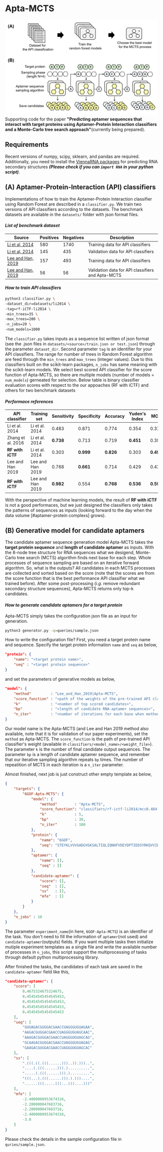 # Apta-MCTS 
![](https://github.com/leekh7411/Apta-MCTS/blob/master/figs/overview.png?raw=true)
Supporting code for the paper **"Predicting aptamer sequences that interact with target proteins using Aptamer-Protein Interaction classifiers and a Monte-Carlo tree search approach"**(currently being prepared).

## Requirements
Recent versions of numpy, scipy, sklearn, and pandas are required. Additionally, you need to install the [ViennaRNA packages](https://github.com/ViennaRNA/ViennaRNA) for predicting RNA secondary structures ***(Please check if you can `import RNA` in your python script)***.

## **(A)** Aptamer-Protein-Interaction (API) classifiers
Implementations of how to train the Aptamer-Protein Interaction classifier using Random Forest are described in a `classifier.py`. We train two versions of API classifiers according to the datasets. The benchmark datasets are available in the `datasets/` folder with json format files.
#### *List of benchmark dataset*
| Source | Positives | Negatives | Description |
|--|--|--|--|
| [Li et al, 2014](https://journals.plos.org/plosone/article?id=10.1371/journal.pone.0086729) | 580 | 1740 | Training data for API classifiers |
| [Li et al, 2014](https://journals.plos.org/plosone/article?id=10.1371/journal.pone.0086729) | 145 | 435 | Validation data for API classifiers |
| [Lee and Han, 2019](https://ieeexplore.ieee.org/document/8890705) | 157 | 493 | Training data for API classifiers |
| [Lee and Han, 2019](https://ieeexplore.ieee.org/document/8890705) | 56 | 56 | Validation data for API classifiers and Apta-MCTS |

#### *How to train API classifiers*
```sh
python3 classifier.py \
-dataset_dir=datasets/li2014 \
-tag=rf-iCTF-li2014 \
-min_trees=35 \
-max_trees=200 \
-n_jobs=20 \
-num_models=1000
```
The `classifier.py` takes inputs as a sequence list written of json format (see the .json files in `datasets/<source>/train.json or test.json`) through the parameter `dataset_dir`. Second parameter `tag` is an identifier for your API classifiers.  The range for number of trees in Random Forest algorithm are feed through the `min_trees` and `max_trees` (integer values). Due to this classifiers built on the scikit-learn packages, `n_jobs` has same meaning with the scikit-learn models. We select best scored API classifier for the score function of Apta-MCTS, so there are multiple models (number of models = `num_models`) gerneated for selection.  Below table is binary classifier evaluation scores with respect to the our appoaches (RF with iCTF) and others for two benchmark datasets 

#### *Performace references*
| API classifier    | Training set     | Sensitivity | Specificity | Accuracy | Yuden's Index | MCC   |
|-------------------|------------------|-------------|-------------|----------|---------------|-------|
| Li et al. 2014    | Li et al. 2014   | 0.483       | 0.871       | 0.774    | 0.354         | 0.372 |
| Zhang et al. 2016 | Li et al. 2014   | **0.738**       | 0.713       | 0.719    | **0.451**         | 0.398 |
| **RF with iCTF**      | Li et al. 2014   | 0.303       | **0.999**       | **0.826**    | 0.303         | **0.496** |
| Lee and Han 2019  | Lee and Han 2019 | 0.768       | **0.661**       | 0.714    | 0.429         | 0.431 |
| **RF with iCTF**      | Lee and Han 2019 | **0.982**       | 0.554       | **0.768**    | **0.536**         | **0.593** |

With the perspective of machine learning models, the result of **RF with iCTF** is not a good performaces, but we just designed the classifiers only takes the patterns of sequences as inputs (looking forward to the day when the data volume [#aptamer-protein complexs] grows). 

## **(B)** Generative model for candidate aptamers
The candidate aptamer sequence generation model Apta-MCTS takes the **target protein sequence** and **length of candidate aptamer** as inputs. With the 8-node tree structure for RNA sequences what we desigend, Monte-Carlo tree search (MCTS) algorithm finds next base for each step. Whole processes of sequence sampling are based on an iterative forward algorithm. So, what is the outputs? All candidates in each MCTS processes are collected and sorted based on the score (note that the scores are from the score function that is the best performance API classifier what we trained before). After some post-processing (*i.g.* remove redundant secondary structure sequences), Apta-MCTS returns only top-k candidates. 

#### *How to generate candidate aptamers for a target protein*
Apta-MCTS simply takes the configuration json file as an input for generation.
```sh
python3 generator.py -q=queries/sample.json
```
How to write the configuration file? First, you need a target protein name and sequence. Specify the target protein information `name` and `seq` as below,
```json
"protein": {
	"name": "<target protein name>",
	"seq" : "<target protein sequence>"
}
```
and set the parameters of generative models as below,
```json
"model": {
	"method"         : "Lee_and_Han_2019|Apta-MCTS",
	"score_function" : "<path of the weights of the pre-trained API classifer>",
	"k"              : "<number of top scored candidates>",
	"bp"             : "<length of candidate RNA-aptamer sequences>",
	"n_iter"         : "<number of iterations for each base when method is Apta-MCTS>"
}
```
Our model name is the Apta-MCTS (and Lee and Han 2019 method also available, note that it is for validation of our paper experiments), set the `method` as Apta-MCTS. The `score_function` is the path of pre-trained API classifier's weight (available in `classifiers/<model_name>/<weight_file>`). The parameter `k` is the number of final candidate output sequences. The parameter `bp` is a length of candidate aptamer sequence, and remember that our iterative sampling algorithm repeats `bp` times. The number of repeatition of MCTS in each iteration is a `n_iter` parameter.    

Almost finished, next job is just construct other empty template as below,
```json
{
    "targets": {
        "6GOF-Apta-MCTS": {
            "model": {
                "method"        : "Apta-MCTS",
                "score_function": "classifiers/rf-ictf-li2014/mcc0.484-ppv1.000-acc0.822-sn0.290-sp1.000-npv0.809-yd0.290-77trees",
                "k"             : 5,
                "bp"            : 30,
                "n_iter"        : 100
            },
            "protein": {
                "name": "6GOF",
                "seq": "STEYKLVVVGADGVGKSALTIQLIQNHFVDEYDPTIEDSYRKQVVIDGETCLLDILDTAGQEEYSAMRDQYMRTGEGFLCVFAINNTKSFEDIHHYREQIKRVKDSEDVPMVLVGNKCDLPSRTVDTKQAQDLARSYGIPFIETSAKTRQGVDDAFYTLVREIRKHKEKMSK"
            },
            "aptamer": {
                "name": [],
                "seq" : []
            },
            "candidate-aptamer": {
                "score": [],
                "seq"  : [],
                "ss"   : [],
                "mfe"  : []
            }
        }
    },
    "n_jobs" : 10
}
```
The parameter `experiment_name`(in here, `6GOF-Apta-MCTS`) is an identifier of the task. You don't need to fill the information of `aptamer`(not used) and `candidate-aptamer`(outputs) fields. If you want multiple tasks then initialize mutiple experiment templates as a single file and write the available number of processes in `n_jobs`, this script support the multiprocessing of tasks through default python multiprocessing library. 

After finished the tasks, the candidates of each task are saved in the `candidate-aptamer` field like this,
```json
"candidate-aptamer": {
    "score": [
        0.4675324675324675,
        0.45454545454545453,
        0.45454545454545453,
        0.45454545454545453,
        0.45454545454545453
    ],
    "seq": [
        "GUUAGACGUGGACGAACCUAGGGUGUAGAA",
        "AAGACGUGGACGAACCUAGGGUGUAGCAAC",
        "AAAGACGUGGACGAACCUAGGGUGUAGCAG",
        "GCAAGACGUGGACGAACCUAGGGUGUAGAG",
        "GAAGACGUGGACGAACCUAGGGUGUAGCAC"
    ],
    "ss": [
        ".(((.((.(((......)))..)).)))..",
        "....(.(((......))).)..........",
        ".....(.(((......))).).........",
        "(((...(.(((......))).).)))....",
        "......(((.....(((...)))....)))"
    ],
    "mfe": [
        -2.4000000953674316,
        -2.200000047683716,
        -2.200000047683716,
        -2.4000000953674316,
        -3.0
    ]
}
```
Please check the details in the sample configuration file in `quries/sample.json`.
